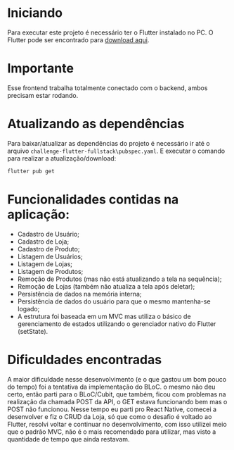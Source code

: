 # Iniciando

Para executar este projeto é necessário ter o Flutter instalado no PC. O Flutter pode ser encontrado para [download aqui](https://flutter.dev/docs/development/tools/sdk/releases).

# Importante

Esse frontend trabalha totalmente conectado com o backend, ambos precisam estar rodando.

# Atualizando as dependências

Para baixar/atualizar as dependências do projeto é necessário ir até o arquivo ````challenge-flutter-fullstack\pubspec.yaml````. E executar o comando para realizar a atualização/download:
```sh
flutter pub get
```

# Funcionalidades contidas na aplicação:
- Cadastro de Usuário;
- Cadastro de Loja;
- Cadastro de Produto;
- Listagem de Usuários;
- Listagem de Lojas;
- Listagem de Produtos;
- Remoção de Produtos (mas não está atualizando a tela na sequência);
- Remoção de Lojas (também não atualiza a tela após deletar);
- Persistência de dados na memória interna;
- Persistência de dados do usuário para que o mesmo mantenha-se logado;
- A estrutura foi baseada em um MVC mas utiliza o básico de gerenciamento de estados utilizando o gerenciador nativo do Flutter (setState).

# Dificuldades encontradas

A maior dificuldade nesse desenvolvimento (e o que gastou um bom pouco do tempo) foi a tentativa da implementação do BLoC. o mesmo não deu certo, então parti para o BLoC/Cubit, que também, ficou com problemas na realização da chamada POST da API, o GET estava funcionando bem mas o POST não funcionou. Nesse tempo eu parti pro React Native, comecei a desenvolver e fiz o CRUD da Loja, só que como o desafio é voltado ao Flutter, resolvi voltar e continuar no desenvolvimento, com isso utilizei meio que o padrão MVC, não é o mais recomendado para utilizar, mas visto a quantidade de tempo que ainda restavam.